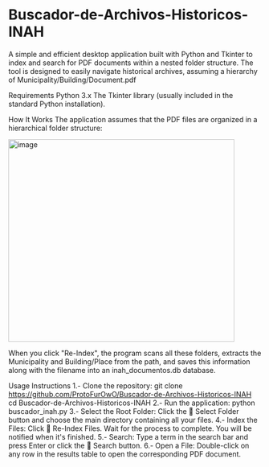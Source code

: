 # Buscador-de-Archivos-Historicos-INAH
A simple and efficient desktop application built with Python and Tkinter to index and search for PDF documents within a nested folder structure. The tool is designed to easily navigate historical archives, assuming a hierarchy of Municipality/Building/Document.pdf

Requirements
Python 3.x
The Tkinter library (usually included in the standard Python installation).

How It Works
The application assumes that the PDF files are organized in a hierarchical folder structure:

<img width="450" height="403" alt="image" src="https://github.com/user-attachments/assets/53eb7c7f-6602-49ac-9f1a-36370ae5daa6" />

When you click "Re-Index", the program scans all these folders, extracts the Municipality and Building/Place from the path, and saves this information along with the filename into an inah_documentos.db database.

Usage Instructions
1.- Clone the repository:
git clone https://github.com/ProtoFurOwO/Buscador-de-Archivos-Historicos-INAH
cd Buscador-de-Archivos-Historicos-INAH
2.- Run the application:
python buscador_inah.py
3.- Select the Root Folder: Click the 📁 Select Folder button and choose the main directory containing all your files.
4.- Index the Files: Click 🔄 Re-Index Files. Wait for the process to complete. You will be notified when it's finished.
5.- Search: Type a term in the search bar and press Enter or click the 🔎 Search button.
6.- Open a File: Double-click on any row in the results table to open the corresponding PDF document.
